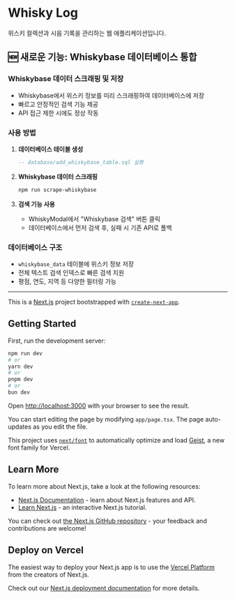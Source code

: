 # Whisky Log

위스키 컬렉션과 시음 기록을 관리하는 웹 애플리케이션입니다.

## 🆕 새로운 기능: Whiskybase 데이터베이스 통합

### Whiskybase 데이터 스크래핑 및 저장
- Whiskybase에서 위스키 정보를 미리 스크래핑하여 데이터베이스에 저장
- 빠르고 안정적인 검색 기능 제공
- API 접근 제한 시에도 정상 작동

### 사용 방법

1. **데이터베이스 테이블 생성**
   ```sql
   -- database/add_whiskybase_table.sql 실행
   ```

2. **Whiskybase 데이터 스크래핑**
   ```bash
   npm run scrape-whiskybase
   ```

3. **검색 기능 사용**
   - WhiskyModal에서 "Whiskybase 검색" 버튼 클릭
   - 데이터베이스에서 먼저 검색 후, 실패 시 기존 API로 폴백

### 데이터베이스 구조
- `whiskybase_data` 테이블에 위스키 정보 저장
- 전체 텍스트 검색 인덱스로 빠른 검색 지원
- 평점, 연도, 지역 등 다양한 필터링 가능

---

This is a [Next.js](https://nextjs.org) project bootstrapped with [`create-next-app`](https://nextjs.org/docs/app/api-reference/cli/create-next-app).

## Getting Started

First, run the development server:

```bash
npm run dev
# or
yarn dev
# or
pnpm dev
# or
bun dev
```

Open [http://localhost:3000](http://localhost:3000) with your browser to see the result.

You can start editing the page by modifying `app/page.tsx`. The page auto-updates as you edit the file.

This project uses [`next/font`](https://nextjs.org/docs/app/building-your-application/optimizing/fonts) to automatically optimize and load [Geist](https://vercel.com/font), a new font family for Vercel.

## Learn More

To learn more about Next.js, take a look at the following resources:

- [Next.js Documentation](https://nextjs.org/docs) - learn about Next.js features and API.
- [Learn Next.js](https://nextjs.org/learn) - an interactive Next.js tutorial.

You can check out [the Next.js GitHub repository](https://github.com/vercel/next.js) - your feedback and contributions are welcome!

## Deploy on Vercel

The easiest way to deploy your Next.js app is to use the [Vercel Platform](https://vercel.com/new?utm_medium=default-template&filter=next.js&utm_source=create-next-app&utm_campaign=create-next-app-readme) from the creators of Next.js.

Check out our [Next.js deployment documentation](https://nextjs.org/docs/app/building-your-application/deploying) for more details.
